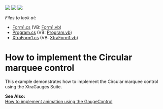 <!-- default badges list -->
![](https://img.shields.io/endpoint?url=https://codecentral.devexpress.com/api/v1/VersionRange/128623853/13.1.4%2B)
[![](https://img.shields.io/badge/Open_in_DevExpress_Support_Center-FF7200?style=flat-square&logo=DevExpress&logoColor=white)](https://supportcenter.devexpress.com/ticket/details/E2069)
[![](https://img.shields.io/badge/📖_How_to_use_DevExpress_Examples-e9f6fc?style=flat-square)](https://docs.devexpress.com/GeneralInformation/403183)
<!-- default badges end -->
<!-- default file list -->
*Files to look at*:

* [Form1.cs](./CS/WindowsApplication1/Form1.cs) (VB: [Form1.vb](./VB/WindowsApplication1/Form1.vb))
* [Program.cs](./CS/WindowsApplication1/Program.cs) (VB: [Program.vb](./VB/WindowsApplication1/Program.vb))
* [XtraForm1.cs](./CS/WindowsApplication1/XtraForm1.cs) (VB: [XtraForm1.vb](./VB/WindowsApplication1/XtraForm1.vb))
<!-- default file list end -->
# How to implement the Circular marquee control 


<p>This example demonstrates how to implement the Circular marquee control using the XtraGauges Suite.</p><p><strong>See Also:</strong><br />
<a href="https://www.devexpress.com/Support/Center/p/E1959">How to implement animation using the GaugeControl</a></p>

<br/>


